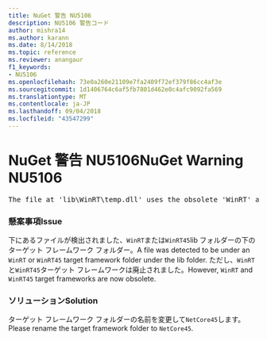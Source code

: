 ```yaml
---
title: NuGet 警告 NU5106
description: NU5106 警告コード
author: mishra14
ms.author: karann
ms.date: 8/14/2018
ms.topic: reference
ms.reviewer: anangaur
f1_keywords:
- NU5106
ms.openlocfilehash: 73e0a260e21109e7fa2409f72ef379f86cc4af3e
ms.sourcegitcommit: 1d1406764c6af5fb7801d462e0c4afc9092fa569
ms.translationtype: MT
ms.contentlocale: ja-JP
ms.lasthandoff: 09/04/2018
ms.locfileid: "43547299"
---
```

# <a name="nuget-warning-nu5106"></a><span data-ttu-id="c7679-103">NuGet 警告 NU5106</span><span class="sxs-lookup"><span data-stu-id="c7679-103">NuGet Warning NU5106</span></span>
<pre>The file at 'lib\WinRT\temp.dll' uses the obsolete 'WinRT' as the framework folder. Replace 'WinRT' or 'WinRT45' with 'NetCore45'.</pre>

### <a name="issue"></a><span data-ttu-id="c7679-104">懸案事項</span><span class="sxs-lookup"><span data-stu-id="c7679-104">Issue</span></span>

<span data-ttu-id="c7679-105">下にあるファイルが検出されました、`WinRT`または`WinRT45`lib フォルダーの下のターゲット フレームワーク フォルダー。</span><span class="sxs-lookup"><span data-stu-id="c7679-105">A file was detected to be under an `WinRT` or `WinRT45` target framework folder under the lib folder.</span></span> <span data-ttu-id="c7679-106">ただし、`WinRT`と`WinRT45`ターゲット フレームワークは廃止されました。</span><span class="sxs-lookup"><span data-stu-id="c7679-106">However, `WinRT` and `WinRT45` target frameworks are now obsolete.</span></span>


### <a name="solution"></a><span data-ttu-id="c7679-107">ソリューション</span><span class="sxs-lookup"><span data-stu-id="c7679-107">Solution</span></span>

<span data-ttu-id="c7679-108">ターゲット フレームワーク フォルダーの名前を変更して`NetCore45`します。</span><span class="sxs-lookup"><span data-stu-id="c7679-108">Please rename the target framework folder to `NetCore45`.</span></span>

